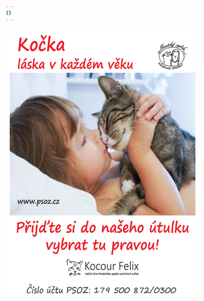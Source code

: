 ```yaml
---
{}
---
```


![HRABAL_INZERAT_Ko%c4%8dka-l%c3%a1ska%20v%20ka%c5%bed%c3%a9m%20v%c4%9bku-2019-A5.jpg](./resources/kocka.jpeg)
